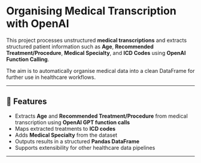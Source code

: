 # Organising Medical Transcription with OpenAI

This project processes unstructured **medical transcriptions** and extracts structured patient information such as **Age**, **Recommended Treatment/Procedure**, **Medical Specialty**, and **ICD Codes** using **OpenAI Function Calling**.  

The aim is to automatically organise medical data into a clean DataFrame for further use in healthcare workflows.

---

## 🚀 Features
- Extracts **Age** and **Recommended Treatment/Procedure** from medical transcription using **OpenAI GPT function calls**  
- Maps extracted treatments to **ICD codes**  
- Adds **Medical Specialty** from the dataset  
- Outputs results in a structured **Pandas DataFrame**  
- Supports extensibility for other healthcare data pipelines  

---

